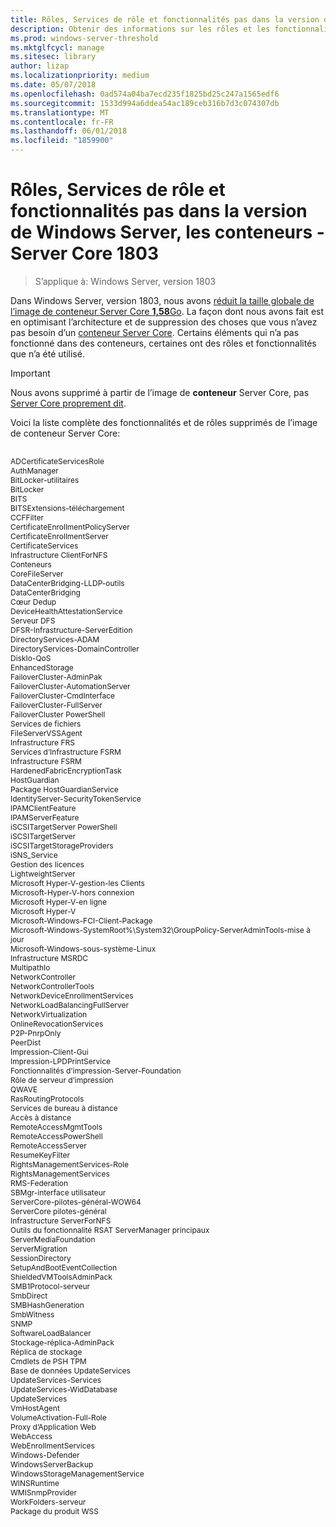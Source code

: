 ```yaml
---
title: Rôles, Services de rôle et fonctionnalités pas dans la version de Windows Server, les conteneurs - Server Core 1803
description: Obtenir des informations sur les rôles et les fonctionnalités que nous avons supprimé à partir de l’image de conteneur Server Core de Windows Server.
ms.prod: windows-server-threshold
ms.mktglfcycl: manage
ms.sitesec: library
author: lizap
ms.localizationpriority: medium
ms.date: 05/07/2018
ms.openlocfilehash: 0ad574a04ba7ecd235f1825bd25c247a1565edf6
ms.sourcegitcommit: 1533d994a6ddea54ac189ceb316b7d3c074307db
ms.translationtype: MT
ms.contentlocale: fr-FR
ms.lasthandoff: 06/01/2018
ms.locfileid: "1859900"
---
```

# <a name="roles-role-services-and-features-not-in-server-core-containers---windows-server-version-1803"></a>Rôles, Services de rôle et fonctionnalités pas dans la version de Windows Server, les conteneurs - Server Core 1803

> S’applique à: Windows Server, version 1803

Dans Windows Server, version 1803, nous avons [réduit la taille globale de l’image de conteneur Server Core **1,58**Go](https://blogs.technet.microsoft.com/virtualization/2018/01/22/a-smaller-windows-server-core-container-with-better-application-compatibility/). La façon dont nous avons fait est en optimisant l’architecture et de suppression des choses que vous n’avez pas besoin d’un [conteneur Server Core](https://docs.microsoft.com/virtualization/windowscontainers/about/). Certains éléments qui n’a pas fonctionné dans des conteneurs, certaines ont des rôles et fonctionnalités que n’a été utilisé. 

> [!IMPORTANT]
> Nous avons supprimé à partir de l’image de **conteneur** Server Core, pas [Server Core proprement dit](server-core-roles-and-services.md). 

Voici la liste complète des fonctionnalités et de rôles supprimés de l’image de conteneur Server Core:

<div style='font-size:9.0pt'>

<br>ADCertificateServicesRole
<br>AuthManager
<br>BitLocker-utilitaires
<br>BitLocker
<br>BITS
<br>BITSExtensions-téléchargement
<br>CCFFilter
<br>CertificateEnrollmentPolicyServer
<br>CertificateEnrollmentServer
<br>CertificateServices
<br>Infrastructure ClientForNFS
<br>Conteneurs
<br>CoreFileServer
<br>DataCenterBridging-LLDP-outils
<br>DataCenterBridging
<br>Cœur Dedup
<br>DeviceHealthAttestationService
<br>Serveur DFS
<br>DFSR-Infrastructure-ServerEdition
<br>DirectoryServices-ADAM
<br>DirectoryServices-DomainController
<br>DiskIo-QoS
<br>EnhancedStorage
<br>FailoverCluster-AdminPak
<br>FailoverCluster-AutomationServer
<br>FailoverCluster-CmdInterface
<br>FailoverCluster-FullServer
<br>FailoverCluster PowerShell
<br>Services de fichiers
<br>FileServerVSSAgent
<br>Infrastructure FRS
<br>Services d’Infrastructure FSRM
<br>Infrastructure FSRM
<br>HardenedFabricEncryptionTask
<br>HostGuardian
<br>Package HostGuardianService
<br>IdentityServer-SecurityTokenService
<br>IPAMClientFeature
<br>IPAMServerFeature
<br>iSCSITargetServer PowerShell
<br>iSCSITargetServer
<br>iSCSITargetStorageProviders
<br>iSNS_Service
<br>Gestion des licences
<br>LightweightServer
<br>Microsoft Hyper-V-gestion-les Clients
<br>Microsoft-Hyper-V-hors connexion
<br>Microsoft Hyper-V-en ligne
<br>Microsoft Hyper-V
<br>Microsoft-Windows-FCI-Client-Package
<br>Microsoft-Windows-SystemRoot%\System32\GroupPolicy-ServerAdminTools-mise à jour
<br>Microsoft-Windows-sous-système-Linux
<br>Infrastructure MSRDC
<br>MultipathIo
<br>NetworkController
<br>NetworkControllerTools
<br>NetworkDeviceEnrollmentServices
<br>NetworkLoadBalancingFullServer
<br>NetworkVirtualization
<br>OnlineRevocationServices
<br>P2P-PnrpOnly
<br>PeerDist
<br>Impression-Client-Gui
<br>Impression-LPDPrintService
<br>Fonctionnalités d’impression-Server-Foundation
<br>Rôle de serveur d’impression
<br>QWAVE
<br>RasRoutingProtocols
<br>Services de bureau à distance
<br>Accès à distance
<br>RemoteAccessMgmtTools
<br>RemoteAccessPowerShell
<br>RemoteAccessServer
<br>ResumeKeyFilter
<br>RightsManagementServices-Role
<br>RightsManagementServices
<br>RMS-Federation
<br>SBMgr-interface utilisateur
<br>ServerCore-pilotes-général-WOW64
<br>ServerCore pilotes-général
<br>Infrastructure ServerForNFS
<br>Outils du fonctionnalité RSAT ServerManager principaux
<br>ServerMediaFoundation
<br>ServerMigration
<br>SessionDirectory
<br>SetupAndBootEventCollection
<br>ShieldedVMToolsAdminPack
<br>SMB1Protocol-serveur
<br>SmbDirect
<br>SMBHashGeneration
<br>SmbWitness
<br>SNMP
<br>SoftwareLoadBalancer
<br>Stockage-réplica-AdminPack
<br>Réplica de stockage
<br>Cmdlets de PSH TPM
<br>Base de données UpdateServices
<br>UpdateServices-Services
<br>UpdateServices-WidDatabase
<br>UpdateServices
<br>VmHostAgent
<br>VolumeActivation-Full-Role
<br>Proxy d’Application Web
<br>WebAccess
<br>WebEnrollmentServices
<br>Windows-Defender
<br>WindowsServerBackup
<br>WindowsStorageManagementService
<br>WINSRuntime
<br>WMISnmpProvider
<br>WorkFolders-serveur
<br>Package du produit WSS

</div>